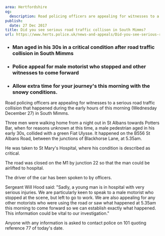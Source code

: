 ```yaml
area: Hertfordshire
og:
  description: Road policing officers are appealing for witnesses to a serious road traffic collision that happened during the early hours of this morning (Wednesday December 27) in South Mimms.
publish:
  date: 27 Dec 2017
title: Did you see serious road traffic collison in South Mimms?
url: https://www.herts.police.uk/news-and-appeals/Did-you-see-serious-road-traffic-collison-in-SouthMimms-1374J
```

* ### Man aged in his 30s in a critical condition after road traffic collision in South Mimms

 * ### Police appeal for male motorist who stopped and other witnesses to come forward

 * ### Allow extra time for your journey's this morning with the snowy conditions.

Road policing officers are appealing for witnesses to a serious road traffic collision that happened during the early hours of this morning (Wednesday December 27) in South Mimms.

Three men were walking home from a night out in St Albans towards Potters Bar, when for reasons unknown at this time, a male pedestrian aged in his early 30s, collided with a green Fiat Ulysse. It happened on the B556 St Albans Road, between the junctions of Blackhorse Lane, at 5.35am.

He was taken to St Mary's Hospital, where his condition is described as critical.

The road was closed on the M1 by junction 22 so that the man could be airlifted to hospital.

The driver of the car has been spoken to by officers.

Sergeant Will Hood said: "Sadly, a young man is in hospital with very serious injuries. We are particularly keen to speak to a male motorist who stopped at the scene, but left to go to work. We are also appealing for any other motorists who were using the road or saw what happened at 5.35am this morning to come forward so we can establish exactly what happened. This information could be vital to our investigation."

Anyone with any information is asked to contact police on 101 quoting reference 77 of today's date.
